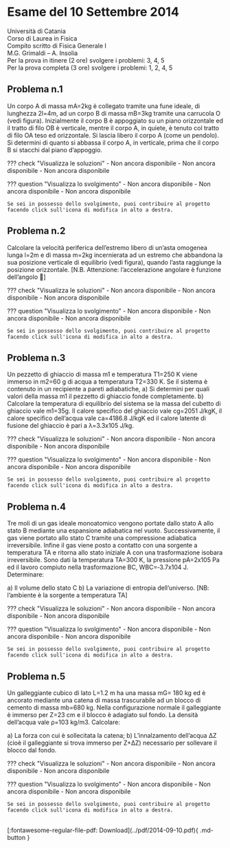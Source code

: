 # Esame del 10 Settembre 2014
Università di Catania <br>
Corso di Laurea in Fisica <br>
Compito scritto di Fisica Generale I <br>
M.G. Grimaldi – A. Insolia <br>
Per la prova in itinere (2 ore) svolgere i problemi: 3, 4, 5 <br>
Per la prova completa (3 ore) svolgere i problemi: 1, 2, 4, 5 <br>

## Problema n.1
Un corpo A di massa mA=2kg è collegato tramite una fune ideale, di lunghezza 2l=4m, ad un corpo B di massa mB=3kg tramite una carrucola O (vedi figura). Inizialmente il corpo B è appoggiato su un piano orizzontale ed il tratto di filo OB è verticale, mentre il corpo A, in quiete, è tenuto col tratto di filo OA teso ed orizzontale. Si lascia libero il corpo A (come un pendolo). Si determini di quanto si abbassa il corpo A, in verticale, prima che il corpo B si stacchi dal piano d’appoggio.

??? check "Visualizza le soluzioni"
    - Non ancora disponibile
    - Non ancora disponibile
    - Non ancora disponibile

??? question "Visualizza lo svolgimento"
    - Non ancora disponibile
    - Non ancora disponibile
    - Non ancora disponibile
    
    Se sei in possesso dello svolgimento, puoi contribuire al progetto facendo click sull'icona di modifica in alto a destra.

## Problema n.2
Calcolare la velocità periferica dell’estremo libero di un’asta omogenea lunga l=2m e di massa m=2kg incernierata ad un estremo che abbandona la sua posizione verticale di equilibrio (vedi figura), quando l’asta raggiunge la posizione orizzontale. [N.B. Attenzione: l’accelerazione angolare è funzione dell’angolo ]

??? check "Visualizza le soluzioni"
    - Non ancora disponibile
    - Non ancora disponibile
    - Non ancora disponibile

??? question "Visualizza lo svolgimento"
    - Non ancora disponibile
    - Non ancora disponibile
    - Non ancora disponibile
    
    Se sei in possesso dello svolgimento, puoi contribuire al progetto facendo click sull'icona di modifica in alto a destra.

## Problema n.3
Un pezzetto di ghiaccio di massa m1 e temperatura T1=250 K viene immerso in m2=60 g di acqua a temperatura T2=330 K. Se il sistema è contenuto in un recipiente a pareti adiabatiche, a) Si determini per quali valori della massa m1 il pezzetto di ghiaccio fonde completamente. b) Calcolare la temperatura di equilibrio del sistema se la massa del cubetto di ghiaccio vale m1=35g. Il calore specifico del ghiaccio vale cg=2051 J/kgK, il calore specifico dell’acqua vale ca=4186.8 J/kgK ed il calore latente di fusione del ghiaccio è pari a λ=3.3x105 J/kg.

??? check "Visualizza le soluzioni"
    - Non ancora disponibile
    - Non ancora disponibile
    - Non ancora disponibile

??? question "Visualizza lo svolgimento"
    - Non ancora disponibile
    - Non ancora disponibile
    - Non ancora disponibile
    
    Se sei in possesso dello svolgimento, puoi contribuire al progetto facendo click sull'icona di modifica in alto a destra.

## Problema n.4
Tre moli di un gas ideale monoatomico vengono portate dallo stato A allo stato B mediante una espansione adiabatica nel vuoto. Successivamente, il gas viene portato allo stato C tramite una compressione adiabatica irreversibile. Infine il gas viene posto a contatto con una sorgente a temperatura TA e ritorna allo stato iniziale A con una trasformazione isobara irreversibile. Sono dati la temperatura TA=300 K, la pressione pA=2x105 Pa ed il lavoro compiuto nella trasformazione BC, WBC=‐3.7x104 J. Determinare:

a) Il volume dello stato C
b) La variazione di entropia dell’universo. [NB: l’ambiente è la sorgente a temperatura TA]

??? check "Visualizza le soluzioni"
    - Non ancora disponibile
    - Non ancora disponibile
    - Non ancora disponibile

??? question "Visualizza lo svolgimento"
    - Non ancora disponibile
    - Non ancora disponibile
    - Non ancora disponibile
    
    Se sei in possesso dello svolgimento, puoi contribuire al progetto facendo click sull'icona di modifica in alto a destra.

## Problema n.5
Un galleggiante cubico di lato L=1.2 m ha una massa mG= 180 kg ed è ancorato mediante una catena di massa trascurabile ad un blocco di cemento di massa mb=680 kg. Nella configurazione normale il galleggiante è immerso per Z=23 cm e il blocco è adagiato sul fondo. La densità dell’acqua vale ρ=103 kg/m3. Calcolare:

a) La forza con cui è sollecitata la catena;
b) L’innalzamento dell’acqua ΔZ (cioè il galleggiante si trova immerso per Z+ΔZ) necessario
per sollevare il blocco dal fondo.

??? check "Visualizza le soluzioni"
    - Non ancora disponibile
    - Non ancora disponibile
    - Non ancora disponibile

??? question "Visualizza lo svolgimento"
    - Non ancora disponibile
    - Non ancora disponibile
    - Non ancora disponibile
    
    Se sei in possesso dello svolgimento, puoi contribuire al progetto facendo click sull'icona di modifica in alto a destra.

<br>
[:fontawesome-regular-file-pdf: Download](../pdf/2014-09-10.pdf){ .md-button }